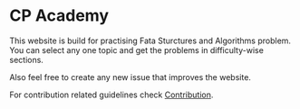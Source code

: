 # CP Academy

This website is build for practising Fata Sturctures and Algorithms problem. You can select any one topic and get the problems in difficulty-wise sections.

Also feel free to create any new issue that improves the website.

For contribution related guidelines check [Contribution](https://github.com/Code-Aditya-14/CP-Academy/blob/main/CONTRIBUTING.md).